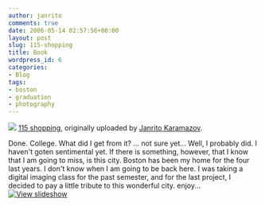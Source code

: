 ```yaml
---
author: janrito
comments: true
date: 2006-05-14 02:57:56+00:00
layout: post
slug: 115-shopping
title: Book
wordpress_id: 6
categories:
- Blog
tags:
- boston
- graduation
- photography
---
```





[![](http://static.flickr.com/51/144177485_0fb9fda1f6.jpg)](http://www.flickr.com/photos/janrito/144177485/)
[115 shopping](http://www.flickr.com/photos/janrito/144177485/), originally uploaded by [Janrito Karamazov](http://www.flickr.com/people/janrito/).


Done. College. What did I get from it? ... not sure yet... Well, I probably did. I haven't goten sentimental yet. If there is something, however, that I know that I am going to miss, is this city. Boston has been my home for the four last years. I don't know when I am going to be back here.
I was taking a digital imaging class for the past semester, and for the last project, I decided to pay a little tribute to this wonderful city. enjoy...
[![View slideshow](http://flagrantdisregard.com/flickr/img/viewslideshow1.png)](http://flagrantdisregard.com/flickr/slideshow.php?id=4945)


